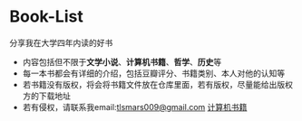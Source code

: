 # Book-List
分享我在大学四年内读的好书
* 内容包括但不限于**文学小说**、**计算机书籍**、**哲学**、**历史**等
* 每一本书都会有详细的介绍，包括豆瓣评分、书籍类别、本人对他的认知等
* 若书籍没有版权，将会将书籍文件放在仓库里面，若有版权，尽量能给出版权方的下载地址
* 若有侵权，请联系我email:tlsmars009@gmail.com
[计算机书籍](https://github.com/TLSMars/Book-List/tree/master/%E8%AE%A1%E7%AE%97%E6%9C%BA%E4%B9%A6%E7%B1%8D#%E8%AE%A1%E7%AE%97%E6%9C%BA%E4%B9%A6%E7%B1%8D)
